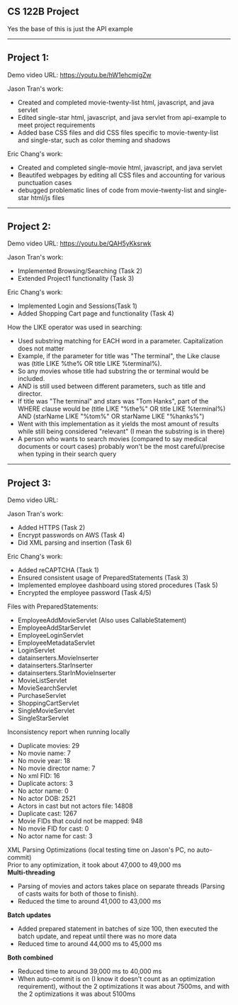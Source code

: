 ## CS 122B Project 

Yes the base of this is just the API example

---------
Project 1:
---------
Demo video URL: https://youtu.be/hW1ehcmigZw

  Jason Tran's work:
  * Created and completed movie-twenty-list html, javascript, and java servlet
  * Edited single-star html, javascript, and java servlet from api-example to meet project requirements
  * Added base CSS files and did CSS files specific to movie-twenty-list and single-star, such as color theming and shadows
  
  Eric Chang's work:
  * Created and completed single-movie html, javascript, and java servlet
  * Beautifed webpages by editing all CSS files and accounting for various punctuation cases
  * debugged problematic lines of code from movie-twenty-list and single-star html/js files 

---------
Project 2:
---------
Demo video URL: https://youtu.be/QAH5yKksrwk

Jason Tran's work:
* Implemented Browsing/Searching (Task 2)
* Extended Project1 functionality (Task 3)

Eric Chang's work:
* Implemented Login and Sessions(Task 1)
* Added Shopping Cart page and functionality (Task 4)

How the LIKE operator was used in searching:
* Used substring matching for EACH word in a parameter. Capitalization does not matter
* Example, if the parameter for title was "The terminal", the Like clause was (title LIKE %the% OR title LIKE %terminal%). 
* So any movies whose title had substring the or terminal would be included.
* AND is still used between different parameters, such as title and director.
* If title was "The terminal" and stars was "Tom Hanks", part of the WHERE clause would be (title LIKE "%the%" OR title LIKE %terminal%) 
 AND (starName LIKE "%tom%" OR starName LIKE "%hanks%")
* Went with this implementation as it yields the most amount of results while still being considered "relevant" (I mean the substring is in there)
* A person who wants to search movies (compared to say medical documents or court cases) probably won't be the most careful/precise when typing in their search query

---------
Project 3:
---------
Demo video URL: 

Jason Tran's work:
* Added HTTPS (Task 2)
* Encrypt passwords on AWS (Task 4)
* Did XML parsing and insertion (Task 6)


Eric Chang's work:
* Added reCAPTCHA (Task 1)
* Ensured consistent usage of PreparedStatements (Task 3)
* Implemented employee dashboard using stored procedures (Task 5)
* Encrypted the employee password (Task 4/5)

Files with PreparedStatements:


* EmployeeAddMovieServlet (Also uses CallableStatement)
* EmployeeAddStarServlet
* EmployeeLoginServlet
* EmployeeMetadataServlet
* LoginServlet
* datainserters.MovieInserter
* datainserters.StarInserter
* datainserters.StarInMovieInserter
* MovieListServlet
* MovieSearchServlet
* PurchaseServlet
* ShoppingCartServlet
* SingleMovieServlet
* SingleStarServlet

Inconsistency report when running locally
* Duplicate movies: 29
* No movie name: 7
* No movie year: 18
* No movie director name: 7
* No xml FID: 16
* Duplicate actors: 3
*  No actor name: 0
* No actor DOB: 2521
* Actors in cast but not actors file: 14808
* Duplicate cast: 1267
* Movie FIDs that could not be mapped: 948
* No movie FID for cast: 0
* No actor name for cast: 3

XML Parsing Optimizations (local testing time on Jason's PC, no auto-commit) <br>
Prior to any optimization, it took about 47,000 to 49,000 ms<br>
 <b>Multi-threading</b>
* Parsing of movies and actors takes place on separate threads (Parsing of casts waits for both of those to finish). 
* Reduced the time to around 41,000 to 43,000 ms<br>

<b>Batch updates</b>
* Added prepared statement in batches of size 100, then executed the batch update, and repeat until there was no more data
* Reduced time to around 44,000 ms to 45,000 ms<br>

<b>Both combined</b>
* Reduced time to around 39,000 ms to 40,000 ms <br>
* When auto-commit is on (I know it doesn't count as an optimization requirement), without the 2 optimizations it was about 7500ms, and with the 2 optimizations it was about 5100ms